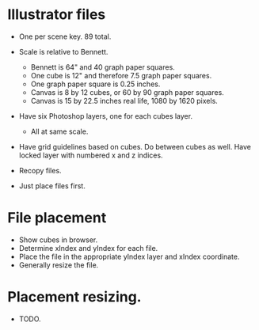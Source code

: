# Illustrator files

* One per scene key. 89 total.
* Scale is relative to Bennett.
    * Bennett is 64" and 40 graph paper squares.
    * One cube is 12" and therefore 7.5 graph paper squares.
    * One graph paper square is 0.25 inches.
    * Canvas is 8 by 12 cubes, or 60 by 90 graph paper squares.
    * Canvas is 15 by 22.5 inches real life, 1080 by 1620 pixels.
* Have six Photoshop layers, one for each cubes layer.
    * All at same scale.

* Have grid guidelines based on cubes. Do between cubes as well. Have locked layer with numbered x and z indices.
* Recopy files.
* Just place files first.

# File placement

* Show cubes in browser.
* Determine xIndex and yIndex for each file.
* Place the file in the appropriate yIndex layer and xIndex coordinate.
* Generally resize the file.

# Placement resizing.

* TODO.